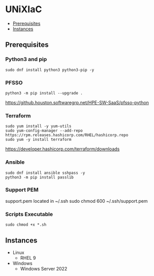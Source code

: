 # UNiXIaC

- [Prerequisites](#prerequisites)
- [Instances](#instances)

## Prerequisites
### Python3 and pip
```
sudo dnf install python3 python3-pip -y  
```
### PFSSO 
```
python3 -m pip install --upgrade .
```
https://github.houston.softwaregrp.net/HPE-SW-SaaS/pfsso-python  
### Terraform 
```
sudo yum install -y yum-utils
sudo yum-config-manager --add-repo https://rpm.releases.hashicorp.com/RHEL/hashicorp.repo
sudo yum -y install terraform
```
https://developer.hashicorp.com/terraform/downloads  
### Ansible   
```
sudo dnf install ansible sshpass -y  
python3 -m pip install passlib  
```
### Support PEM 
support.pem located in ~/.ssh 
sudo chmod 600 ~/.ssh/support.pem
### Scripts Executable 
```
sudo chmod +x *.sh
```

## Instances
- Linux
  - RHEL 9
- Windows
  - Windows Server 2022
